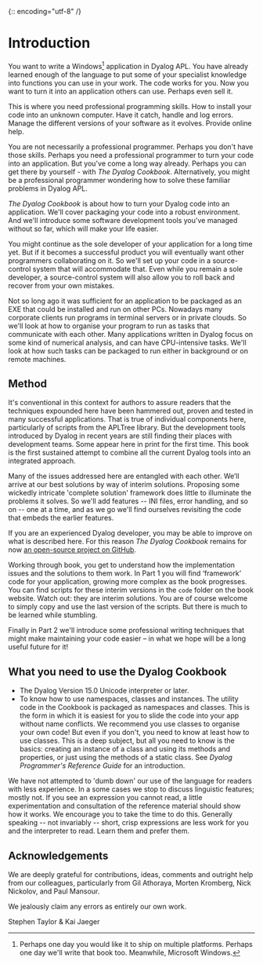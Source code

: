 {:: encoding="utf-8" /}

# Introduction

You want to write a Windows[^win] application in Dyalog APL. You have already learned enough of the language to put some of your specialist knowledge into functions you can use in your work. The code works for you. Now you want to turn it into an application others can use. Perhaps even sell it. 

This is where you need professional programming skills. How to install your code into an unknown computer. Have it catch, handle and log errors. Manage the different versions of your software as it evolves. Provide online help. 

You are not necessarily a professional programmer. Perhaps you don't have those skills. Perhaps you need a professional programmer to turn your code into an application. But you've come a long way already. Perhaps you can get there by yourself - with _The Dyalog Cookbook_. Alternatively, you might be a professional programmer wondering how to solve these familiar problems in Dyalog APL. 

_The Dyalog Cookbook_ is about how to turn your Dyalog code into an application. We'll cover packaging your code into a robust environment. And we'll introduce some software development tools you've managed without so far, which will make your life easier.

You might continue as the sole developer of your application for a long time yet. But if it becomes a successful product you will eventually want other programmers collaborating on it. So we'll set up your code in a source-control system that will accommodate that. Even while you remain a sole developer, a source-control system will also allow you to roll back and recover from your own mistakes. 

Not so long ago it was sufficient for an application to be packaged as an EXE that could be installed and run on other PCs. Nowadays many corporate clients run programs in terminal servers or in private clouds. So we'll look at how to organise your program to run as tasks that communicate with each other. Many applications written in Dyalog focus on some kind of numerical analysis, and can have CPU-intensive tasks. We'll look at how such tasks can be packaged to run either in background or on remote machines. 


## Method

It's conventional in this context for authors to assure readers that the techniques expounded here have been hammered out, proven and tested in many successful applications. That is true of individual components here, particularly of scripts from the APLTree library. But the development tools introduced by Dyalog in recent years are still finding their places with development teams. Some appear here in print for the first time. This book is the first sustained attempt to combine all the current Dyalog tools into an integrated approach. 

Many of the issues addressed here are entangled with each other. We’ll arrive at our best solutions by way of interim solutions. Proposing some wickedly intricate 'complete solution' framework does little to illuminate the problems it solves. So we'll add features -- INI files, error handling, and so on -- one at a time, and as we go we'll find ourselves revisiting the code that embeds the earlier features. 

If you are an experienced Dyalog developer, you may be able to improve on what is described here. For this reason _The Dyalog Cookbook_ remains for now [an open-source project on GitHub](https://github.com/5jt/dyalog-cookbook). 

Working through book, you get to understand how the implementation issues and the solutions to them work. In Part 1 you will find ‘framework’ code for your application, growing more complex as the book progresses. You can find scripts for these interim versions in the `code` folder on the book website. Watch out: they are interim solutions. You are of course welcome to simply copy and use the last version of the scripts. But there is much to be learned while stumbling. 

Finally in Part 2 we'll introduce some professional writing techniques that might make maintaining your code easier – in what we hope will be a long useful future for it! 


## What you need to use the Dyalog Cookbook

* The Dyalog Version 15.0 Unicode interpreter or later.
* To know how to use namespaces, classes and instances. The utility code in the Cookbook is packaged as namespaces and classes. This is the form in which it is easiest for you to slide the code into your app without name conflicts. We recommend you use classes to organise your own code! But even if you don't, you need to know at least how to use classes. This is a deep subject, but all you need to know is the basics: creating an instance of a class and using its methods and properties, or just using the methods of a static class. See _Dyalog Programmer's Reference Guide_ for an introduction. 

We have not attempted to 'dumb down' our use of the language for readers with less experience. In a some cases we stop to discuss linguistic features; mostly not. If you see an expression you cannot read, a little experimentation and consultation of the reference material should show how it works. We encourage you to take the time to do this. Generally speaking -- not invariably -- short, crisp expressions are less work for you and the interpreter to read. Learn them and prefer them. 


## Acknowledgements

We are deeply grateful for contributions, ideas, comments and outright help from our colleagues, particularly from Gil Athoraya, Morten Kromberg, Nick Nickolov, and Paul Mansour. 

We jealously claim any errors as entirely our own work. 


Stephen Taylor & Kai Jaeger


[^win]: Perhaps one day you would like it to ship on multiple platforms. Perhaps one day we'll write that book too. Meanwhile, Microsoft Windows.
